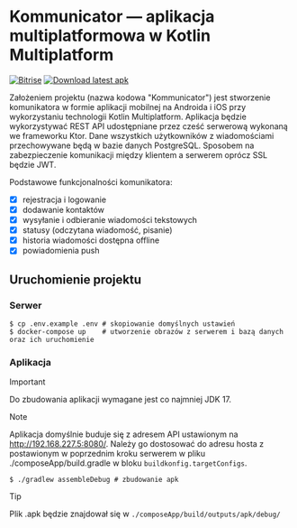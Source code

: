 # Kommunicator — aplikacja multiplatformowa w Kotlin Multiplatform

[![Bitrise](https://img.shields.io/bitrise/e9f1ec00-2da0-40c7-9fdd-36b2c6a0ea46/master?token=UPKOp09hQ_iw6OdY0OeWWg&style=flat-square)](https://app.bitrise.io/app/e9f1ec00-2da0-40c7-9fdd-36b2c6a0ea46)
[![Download latest apk](https://img.shields.io/badge/apk-download_latest-blue?style=flat-square)](https://manager.wulkanowy.net.pl/v1/download/app/e9f1ec00-2da0-40c7-9fdd-36b2c6a0ea46/branch/master)

Założeniem projektu (nazwa kodowa "Kommunicator") jest stworzenie komunikatora w formie aplikacji
mobilnej na Androida i iOS przy wykorzystaniu technologii Kotlin Multiplatform. Aplikacja będzie
wykorzystywać REST API udostępniane przez cześć serwerową wykonaną we frameworku Ktor.
Dane wszystkich użytkowników z wiadomościami przechowywane będą w bazie danych PostgreSQL.
Sposobem na zabezpieczenie komunikacji między klientem a serwerem oprócz SSL będzie JWT.

Podstawowe funkcjonalności komunikatora:

- [x] rejestracja i logowanie
- [x] dodawanie kontaktów
- [x] wysyłanie i odbieranie wiadomości tekstowych
- [x] statusy (odczytana wiadomość, pisanie)
- [x] historia wiadomości dostępna offline
- [x] powiadomienia push 

## Uruchomienie projektu

### Serwer

```shell
$ cp .env.example .env # skopiowanie domyślnych ustawień
$ docker-compose up    # utworzenie obrazów z serwerem i bazą danych oraz ich uruchomienie
```

### Aplikacja

> [!IMPORTANT]
> Do zbudowania aplikacji wymagane jest co najmniej JDK 17.

> [!NOTE]
> Aplikacja domyślnie buduje się z adresem API ustawionym na http://192.168.227.5:8080/. Należy go
> dostosować do adresu hosta z postawionym w poprzednim kroku serwerem w pliku
> ./composeApp/build.gradle w bloku `buildkonfig.targetConfigs`.

```shell
$ ./gradlew assembleDebug # zbudowanie apk
```

> [!TIP]
> Plik .apk będzie znajdował się w `./composeApp/build/outputs/apk/debug/`
